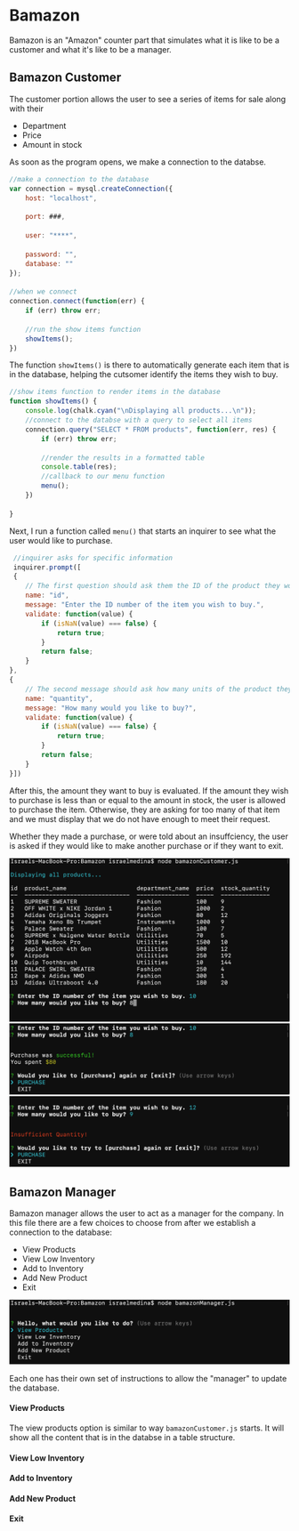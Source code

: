 # Bamazon
Bamazon is an "Amazon" counter part that simulates what it is like to be a customer and what it's like to be a manager. 

## Bamazon Customer
The customer portion allows the user to see a series of items for sale along with their 

* Department
* Price
* Amount in stock

As soon as the program opens, we make a connection to the databse.

```javascript
//make a connection to the database
var connection = mysql.createConnection({
    host: "localhost",

    port: ###,

    user: "****",

    password: "",
    database: ""
});

//when we connect
connection.connect(function(err) {
    if (err) throw err;

    //run the show items function
    showItems();
})
```

The function ```showItems()``` is there to automatically generate each item that is in the database, helping the cutsomer identify the items they wish to buy.

```javascript
//show items function to render items in the database
function showItems() {
    console.log(chalk.cyan("\nDisplaying all products...\n"));
    //connect to the databse with a query to select all items
    connection.query("SELECT * FROM products", function(err, res) {
        if (err) throw err;

        //render the results in a formatted table
        console.table(res);
        //callback to our menu function
        menu();
    })

}
```

Next, I run a function called ```menu()``` that starts an inquirer to see what the user would like to purchase.

```javascript
 //inquirer asks for specific information
 inquirer.prompt([
 {
    // The first question should ask them the ID of the product they would like to buy
    name: "id",
    message: "Enter the ID number of the item you wish to buy.",
    validate: function(value) {
        if (isNaN(value) === false) {
            return true;
        }
        return false;
    }
},
{
    // The second message should ask how many units of the product they would like to buy
    name: "quantity",
    message: "How many would you like to buy?",
    validate: function(value) {
        if (isNaN(value) === false) {
            return true;
        }
        return false;
    }
}])
```

After this, the amount they want to buy is evaluated. If the amount they wish to purchase is less than or equal to the amount in stock, the user is allowed to purchase the item. Otherwise, they are asking for too many of that item and we must display that we do not have enough to meet their request. 

Whether they made a purchase, or were told about an insuffciency, the user is asked if they would like to make another purchase or if they want to exit.

![bamazon customer](./images/bamazonCustomer.png "bamazon customer")
![bamazon customer success](./images/bamazonCustomer1.png "bamazon customer success")
![bamazon customer failure](./images/bamazonCustomer2.png "bamazon customer failure")

## Bamazon Manager
Bamazon manager allows the user to act as a manager for the company. In this file there are a few choices to choose from after we establish a connection to the database:

* View Products 
* View Low Inventory
* Add to Inventory 
* Add New Product 
* Exit

![bamazon manager menu](./images/bamazonManager1.png "bamazon manager menu")

Each one has their own set of instructions to allow the "manager" to update the database.

#### View Products 

The view products option is similar to way ```bamazonCustomer.js``` starts. It will show all the content that is in the databse in a table structure. 



#### View Low Inventory 

#### Add to Inventory 

#### Add New Product 

#### Exit 


